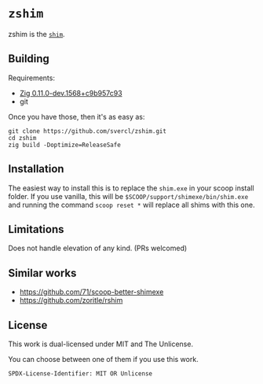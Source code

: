 # `zshim`

zshim is the [`shim`](https://github.com/71/scoop-better-shimexe/).

## Building

Requirements:

- [Zig 0.11.0-dev.1568+c9b957c93](https://ziglang.org/)
- git

Once you have those, then it's as easy as:

```shell
git clone https://github.com/svercl/zshim.git
cd zshim
zig build -Doptimize=ReleaseSafe
```

## Installation

The easiest way to install this is to replace the `shim.exe` in your scoop install folder. If you use vanilla, this will be `$SCOOP/support/shimexe/bin/shim.exe` and running the command `scoop reset *` will replace all shims with this one.

## Limitations

Does not handle elevation of any kind. (PRs welcomed)

## Similar works

- https://github.com/71/scoop-better-shimexe
- https://github.com/zoritle/rshim

## License

This work is dual-licensed under MIT and The Unlicense.

You can choose between one of them if you use this work.

`SPDX-License-Identifier: MIT OR Unlicense`
